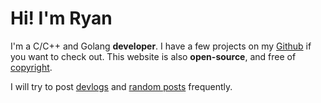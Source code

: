 # Hi! I'm Ryan
I'm a C/C++ and Golang **developer**. I have a few projects on my
[Github](https://github.com/RyanQueirozS/) if you want to check out. This
website is also **open-source**, and free of [copyright](/copyright).

I will try to post [devlogs](/devlogs) and [random posts](/posts) frequently.
